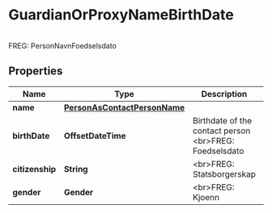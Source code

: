 

# GuardianOrProxyNameBirthDate

<br>FREG: PersonNavnFoedselsdato

## Properties

| Name | Type | Description | Notes |
|------------ | ------------- | ------------- | -------------|
|**name** | [**PersonAsContactPersonName**](PersonAsContactPersonName.md) |  |  [optional] |
|**birthDate** | **OffsetDateTime** | Birthdate of the contact person  &lt;br&gt;FREG: Foedselsdato |  [optional] |
|**citizenship** | **String** | &lt;br&gt;FREG: Statsborgerskap |  [optional] |
|**gender** | **Gender** | &lt;br&gt;FREG: Kjoenn |  [optional] |



